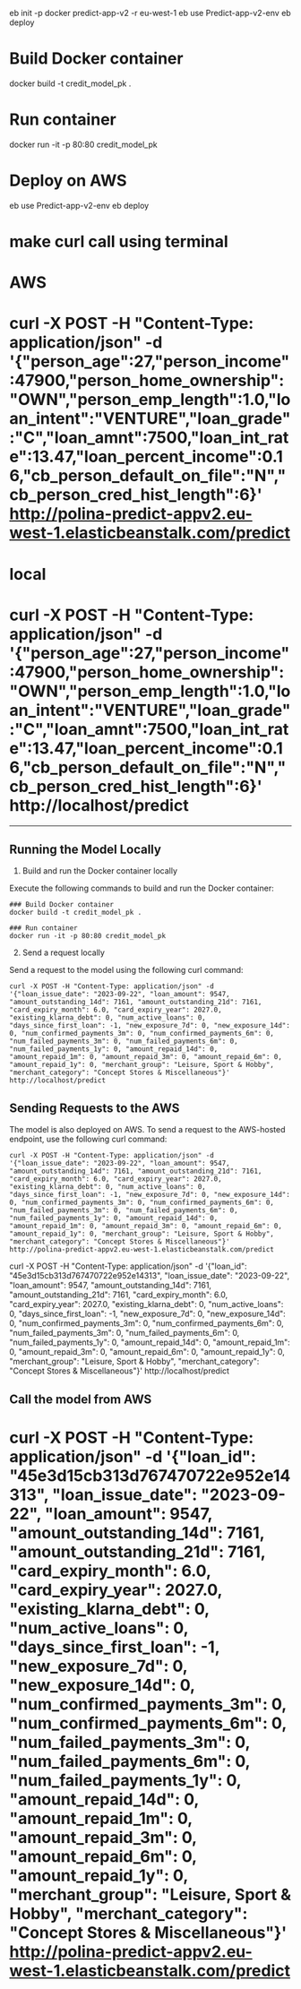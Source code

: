 <!--
This document provides instructions for creating an application using the UI with Docker and a provided sample application. 
Steps include:
1. Creating the environment.
2. Selecting disk version 3.
3. Ensuring MDS v1 is disabled (default setting in UI).
4. Waiting for the app to start and display the default app.
5. Running three commands, replacing placeholders with your app name and environment.
-->





eb init -p docker predict-app-v2 -r eu-west-1
eb use Predict-app-v2-env
eb deploy


# Build Docker container
docker build -t credit_model_pk .

# Run container
docker run -it -p 80:80 credit_model_pk

# Deploy on AWS
eb use Predict-app-v2-env
eb deploy


# make curl call using terminal
# AWS
# curl -X POST -H "Content-Type: application/json" -d '{"person_age":27,"person_income":47900,"person_home_ownership":"OWN","person_emp_length":1.0,"loan_intent":"VENTURE","loan_grade":"C","loan_amnt":7500,"loan_int_rate":13.47,"loan_percent_income":0.16,"cb_person_default_on_file":"N","cb_person_cred_hist_length":6}' http://polina-predict-appv2.eu-west-1.elasticbeanstalk.com/predict

# local
# curl -X POST -H "Content-Type: application/json" -d '{"person_age":27,"person_income":47900,"person_home_ownership":"OWN","person_emp_length":1.0,"loan_intent":"VENTURE","loan_grade":"C","loan_amnt":7500,"loan_int_rate":13.47,"loan_percent_income":0.16,"cb_person_default_on_file":"N","cb_person_cred_hist_length":6}' http://localhost/predict


-----------------------

## Running the Model Locally
1. Build and run the Docker container locally

Execute the following commands to build and run the Docker container:

```
### Build Docker container
docker build -t credit_model_pk .

### Run container
docker run -it -p 80:80 credit_model_pk
```

2. Send a request locally

Send a request to the model using the following curl command:

```
curl -X POST -H "Content-Type: application/json" -d '{"loan_issue_date": "2023-09-22", "loan_amount": 9547, "amount_outstanding_14d": 7161, "amount_outstanding_21d": 7161, "card_expiry_month": 6.0, "card_expiry_year": 2027.0, "existing_klarna_debt": 0, "num_active_loans": 0, "days_since_first_loan": -1, "new_exposure_7d": 0, "new_exposure_14d": 0, "num_confirmed_payments_3m": 0, "num_confirmed_payments_6m": 0, "num_failed_payments_3m": 0, "num_failed_payments_6m": 0, "num_failed_payments_1y": 0, "amount_repaid_14d": 0, "amount_repaid_1m": 0, "amount_repaid_3m": 0, "amount_repaid_6m": 0, "amount_repaid_1y": 0, "merchant_group": "Leisure, Sport & Hobby", "merchant_category": "Concept Stores & Miscellaneous"}' http://localhost/predict
```

## Sending Requests to the AWS
The model is also deployed on AWS. To send a request to the AWS-hosted endpoint, use the following curl command:
```
curl -X POST -H "Content-Type: application/json" -d '{"loan_issue_date": "2023-09-22", "loan_amount": 9547, "amount_outstanding_14d": 7161, "amount_outstanding_21d": 7161, "card_expiry_month": 6.0, "card_expiry_year": 2027.0, "existing_klarna_debt": 0, "num_active_loans": 0, "days_since_first_loan": -1, "new_exposure_7d": 0, "new_exposure_14d": 0, "num_confirmed_payments_3m": 0, "num_confirmed_payments_6m": 0, "num_failed_payments_3m": 0, "num_failed_payments_6m": 0, "num_failed_payments_1y": 0, "amount_repaid_14d": 0, "amount_repaid_1m": 0, "amount_repaid_3m": 0, "amount_repaid_6m": 0, "amount_repaid_1y": 0, "merchant_group": "Leisure, Sport & Hobby", "merchant_category": "Concept Stores & Miscellaneous"}'  http://polina-predict-appv2.eu-west-1.elasticbeanstalk.com/predict
```



curl -X POST -H "Content-Type: application/json" -d '{"loan_id": "45e3d15cb313d767470722e952e14313", "loan_issue_date": "2023-09-22", "loan_amount": 9547, "amount_outstanding_14d": 7161, "amount_outstanding_21d": 7161, "card_expiry_month": 6.0, "card_expiry_year": 2027.0, "existing_klarna_debt": 0, "num_active_loans": 0, "days_since_first_loan": -1, "new_exposure_7d": 0, "new_exposure_14d": 0, "num_confirmed_payments_3m": 0, "num_confirmed_payments_6m": 0, "num_failed_payments_3m": 0, "num_failed_payments_6m": 0, "num_failed_payments_1y": 0, "amount_repaid_14d": 0, "amount_repaid_1m": 0, "amount_repaid_3m": 0, "amount_repaid_6m": 0, "amount_repaid_1y": 0, "merchant_group": "Leisure, Sport & Hobby", "merchant_category": "Concept Stores & Miscellaneous"}' http://localhost/predict

## Call the model from AWS
# curl -X POST -H "Content-Type: application/json" -d '{"loan_id": "45e3d15cb313d767470722e952e14313", "loan_issue_date": "2023-09-22", "loan_amount": 9547, "amount_outstanding_14d": 7161, "amount_outstanding_21d": 7161, "card_expiry_month": 6.0, "card_expiry_year": 2027.0, "existing_klarna_debt": 0, "num_active_loans": 0, "days_since_first_loan": -1, "new_exposure_7d": 0, "new_exposure_14d": 0, "num_confirmed_payments_3m": 0, "num_confirmed_payments_6m": 0, "num_failed_payments_3m": 0, "num_failed_payments_6m": 0, "num_failed_payments_1y": 0, "amount_repaid_14d": 0, "amount_repaid_1m": 0, "amount_repaid_3m": 0, "amount_repaid_6m": 0, "amount_repaid_1y": 0, "merchant_group": "Leisure, Sport & Hobby", "merchant_category": "Concept Stores & Miscellaneous"}'  http://polina-predict-appv2.eu-west-1.elasticbeanstalk.com/predict



